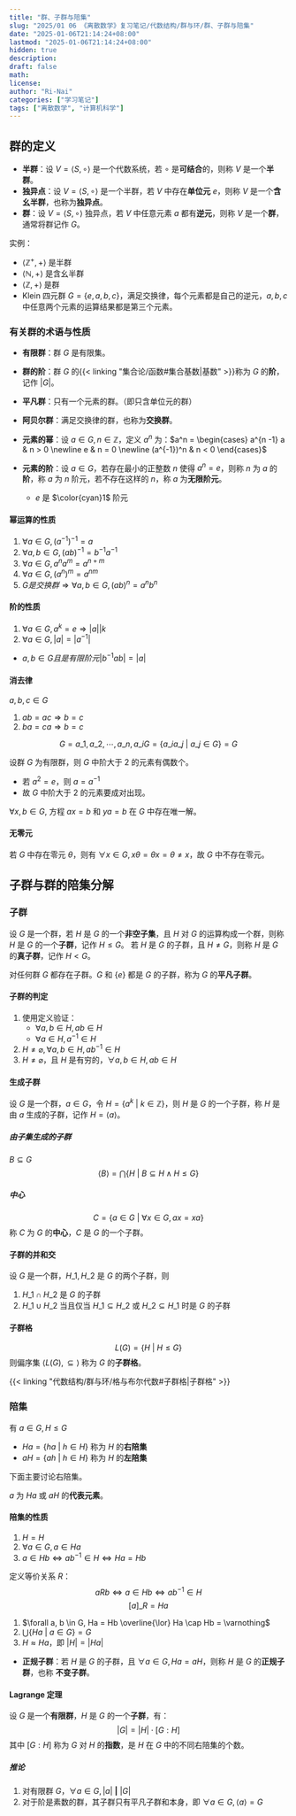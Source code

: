 ```yaml
---
title: "群、子群与陪集"
slug: "2025/01 06 《离散数学》复习笔记/代数结构/群与环/群、子群与陪集"
date: "2025-01-06T21:14:24+08:00"
lastmod: "2025-01-06T21:14:24+08:00"
hidden: true
description:
draft: false
math:
license:
author: "Ri-Nai"
categories: ["学习笔记"]
tags: ["离散数学", "计算机科学"]
---
```

## 群的定义
- **半群**：设 $V =  \langle S, \circ \rangle$ 是一个代数系统，若 $\circ$ 是**可结合**的，则称 $V$ 是一个**半群**。
- **独异点**：设 $V =  \langle S, \circ \rangle$ 是一个半群，若 $V$ 中存在**单位元** $e$，则称 $V$ 是一个**含幺半群**，也称为**独异点**。
- **群**：设 $V =  \langle S, \circ \rangle$ 独异点，若 $V$ 中任意元素 $a$ 都有**逆元**，则称 $V$ 是一个**群**，通常将群记作 $G$。

实例：
- $\langle \mathbb{Z}^+, + \rangle$ 是半群
- $\langle \mathbb{N}, + \rangle$ 是含幺半群
- $\langle \mathbb{Z}, + \rangle$ 是群
- Klein 四元群 $G = \lbrace e, a, b, c \rbrace$，满足交换律，每个元素都是自己的逆元，$a, b, c$ 中任意两个元素的运算结果都是第三个元素。

### 有关群的术语与性质
- **有限群**：群 $G$ 是有限集。
- **群的阶**：群 $G$ 的{{< linking "集合论/函数#集合基数|基数" >}}称为 $G$ 的**阶**，记作 $|G|$。
- **平凡群**：只有一个元素的群。（即只含单位元的群）
- **阿贝尔群**：满足交换律的群，也称为**交换群**。

- **元素的幂**：设 $a \in G, n \in \mathbb{Z}$，定义 $a^n$ 为：$a^n = \begin{cases} a^{n -1} a & n > 0  \newline  e & n = 0  \newline  (a^{-1})^n & n < 0 \end{cases}$
- **元素的阶**：设 $a \in G$，若存在最小的正整数 $n$ 使得 $a^n = e$，则称 $n$ 为 $a$ 的**阶**，称 $a$ 为 $n$ 阶元，若不存在这样的 $n$，称 $a$ 为**无限阶元**。
    - $e$ 是 $\color{cyan}1$ 阶元 

#### 幂运算的性质
1. $\forall a \in G, \left(a^{-1}\right)^{-1} = a$
2. $\forall a, b \in G, (ab)^{-1} = b^{-1} a^{-1}$
3. $\forall a \in G, a^n a^m = a^{n + m}$
4. $\forall a \in G, (a^n)^m = a^{nm}$
5. $G 是交换群 \Rightarrow \forall a, b \in G, (ab)^n = a^n b^n$

#### 阶的性质
1. $\forall a \in G, a^k = e \Rightarrow |a| | k$
2. $\forall a \in G, |a| = |a^{-1}|$

- $a, b \in G 且是有限阶元 \left|b^{-1} a b\right| = |a|$


#### 消去律
$a, b, c \in G$
1. $ab = ac \Rightarrow b = c$
2. $ba = ca \Rightarrow b = c$

$$G = {a\_1, a\_2, \cdots, a\_n}, a\_iG = \lbrace a\_i a\_j \ | \ a\_j \in G \rbrace = G$$


设群 $G$ 为有限群，则 $G$ 中阶大于 $2$ 的元素有偶数个。

- 若 $a^2 = e$，则 $a = a^{-1}$
- 故 $G$ 中阶大于 $2$ 的元素要成对出现。

$\forall x, b \in G$, 方程 $ax = b$ 和 $ya = b$ 在 $G$ 中存在唯一解。

#### 无零元
若 $G$ 中存在零元 $\theta$，则有 $\forall x \in G, x \theta = \theta x = \theta \neq x$，故 $G$ 中不存在零元。

## 子群与群的陪集分解
### 子群
设 $G$ 是一个群，若 $H$ 是 $G$ 的一个**非空子集**，且 $H$ 对 $G$ 的运算构成一个群，则称 $H$ 是 $G$ 的一个**子群**，记作 $H \leq G$。
若 $H$ 是 $G$ 的子群，且 $H \neq G$，则称 $H$ 是 $G$ 的**真子群**，记作 $H < G$。

对任何群 $G$ 都存在子群。$G$ 和 $\lbrace e \rbrace$ 都是 $G$ 的子群，称为 $G$ 的**平凡子群**。

#### 子群的判定
1. 使用定义验证：
    - $\forall a, b \in H, ab \in H$
    - $\forall a \in H, a^{-1} \in H$
2. $H \neq \varnothing, \forall a, b \in H, ab^{-1} \in H$
3. $H \neq \varnothing$，且 $H$ 是有穷的，$\forall a, b \in H, ab \in H$

#### 生成子群
设 $G$ 是一个群，$a \in G$，令 $H = \lbrace a^k \ | \ k \in \mathbb{Z} \rbrace$，则 $H$ 是 $G$ 的一个子群，称 $H$ 是由 $a$ 生成的子群，记作 $H = \langle a \rangle$。

##### 由子集生成的子群
$B \subseteq G$
$$\langle B \rangle = \bigcap \lbrace H \ | \ B \subseteq H \land H \leq G \rbrace$$

##### 中心
$$C = \lbrace a \in G \ | \ \forall x \in G, ax = xa \rbrace$$
称 $C$ 为 $G$ 的**中心**，$C$ 是 $G$ 的一个子群。

#### 子群的并和交
设 $G$ 是一个群，$H\_1, H\_2$ 是 $G$ 的两个子群，则
1. $H\_1 \cap H\_2$ 是 $G$ 的子群
2. $H\_1 \cup H\_2$ 当且仅当 $H\_1 \subseteq H\_2$ 或 $H\_2 \subseteq H\_1$ 时是 $G$ 的子群

#### 子群格
$$L(G) = \lbrace H \ | \ H \leq G \rbrace$$
则偏序集 $\langle L(G), \subseteq \rangle$ 称为 $G$ 的**子群格**。

{{< linking "代数结构/群与环/格与布尔代数#子群格|子群格" >}}

### 陪集
有 $a \in G, H \leq G$
- $Ha = \lbrace ha \ | \ h \in H \rbrace$ 称为 $H$ 的**右陪集**
- $aH = \lbrace ah \ | \ h \in H \rbrace$ 称为 $H$ 的**左陪集**

下面主要讨论右陪集。

$a$ 为 $Ha$ 或 $aH$ 的**代表元素**。

#### 陪集的性质
1. $H = H$
2. $\forall a \in G, a \in Ha$
3. $a \in Hb \Leftrightarrow ab^{-1} \in H \Leftrightarrow Ha = Hb$

定义等价关系 $R$：
$$aRb \Leftrightarrow a \in Hb \Leftrightarrow ab^{-1} \in H$$
$$[a]\_R = Ha$$

1. $\forall a, b \in G, Ha = Hb \overline{\lor} Ha \cap Hb = \varnothing$
2. $\bigcup \lbrace Ha \ | \ a \in G \rbrace = G$
3. $H \approx Ha$，即 $|H| = |Ha|$

- **正规子群**：若 $H$ 是 $G$ 的子群，且 $\forall a \in G, Ha = aH$，则称 $H$ 是 $G$ 的**正规子群**，也称 **不变子群**。

#### Lagrange 定理
设 $G$ 是一个**有限群**，$H$ 是 $G$ 的一个**子群**，有：
$$|G| = |H| \cdot [G : H]$$
其中 $[G : H]$ 称为 $G$ 对 $H$ 的**指数**，是 $H$ 在 $G$ 中的不同右陪集的个数。

##### 推论
1. 对有限群 $G$，$\forall a \in G, |a| \ \mathbf{\Big|} \ |G|$
2. 对于阶是素数的群，其子群只有平凡子群和本身，即 $\forall a \in G, \langle a \rangle = G$
